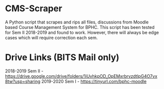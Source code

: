 # CMS-Scraper
A Python script that scrapes and rips all files, discussions from Moodle based Course Management System for BPHC.
This script has been tested for Sem II 2018-2019 and found to work. However, there will always be edge cases which will require correction each sem.

# Drive Links (BITS Mail only)
2018-2019 Sem II - https://drive.google.com/drive/folders/1iUvhkpOD_OpEMxrbrvzdtlpG4O7vx8tw?usp=sharing
2019-2020 Sem I - https://tinyurl.com/bphc-moodle 
